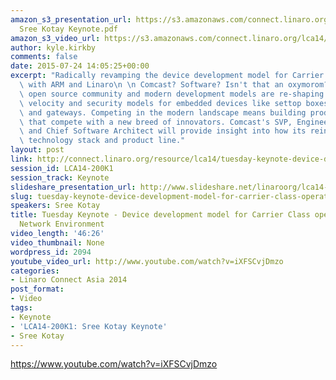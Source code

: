 ```yaml
---
amazon_s3_presentation_url: https://s3.amazonaws.com/connect.linaro.org/lca14/presentations/LCA14
  Sree Kotay Keynote.pdf
amazon_s3_video_url: https://s3.amazonaws.com/connect.linaro.org/lca14/videos/03-04-Tuesday/Tuesday+Keynote+-+Device+development+model+for+Carrier+Class+operators+%2526+Open+Network+Environment.mp4
author: kyle.kirkby
comments: false
date: 2015-07-24 14:05:25+00:00
excerpt: "Radically revamping the device development model for Carrier class operators\
  \ with ARM and Linaro\n \n Comcast? Software? Isn't that an oxymorom? See how the\
  \ open source community and modern development models are re-shaping the feature\
  \ velocity and security models for embedded devices like settop boxes, cable modems\
  \ and gateways. Competing in the modern landscape means building products and experiences\
  \ that compete with a new breed of innovators. Comcast's SVP, Engineering and Operations\
  \ and Chief Software Architect will provide insight into how its reinvented its\
  \ technology stack and product line."
layout: post
link: http://connect.linaro.org/resource/lca14/tuesday-keynote-device-development-model-for-carrier-class-operators-open-network-environment-2/
session_id: LCA14-200K1
session_track: Keynote
slideshare_presentation_url: http://www.slideshare.net/linaroorg/lca14-sree-kotaykeynote
slug: tuesday-keynote-device-development-model-for-carrier-class-operators-open-network-environment-2
speakers: Sree Kotay
title: Tuesday Keynote - Device development model for Carrier Class operators & Open
  Network Environment
video_length: '46:26'
video_thumbnail: None
wordpress_id: 2094
youtube_video_url: http://www.youtube.com/watch?v=iXFSCvjDmzo
categories:
- Linaro Connect Asia 2014
post_format:
- Video
tags:
- Keynote
- 'LCA14-200K1: Sree Kotay Keynote'
- Sree Kotay
---
```


https://www.youtube.com/watch?v=iXFSCvjDmzo
